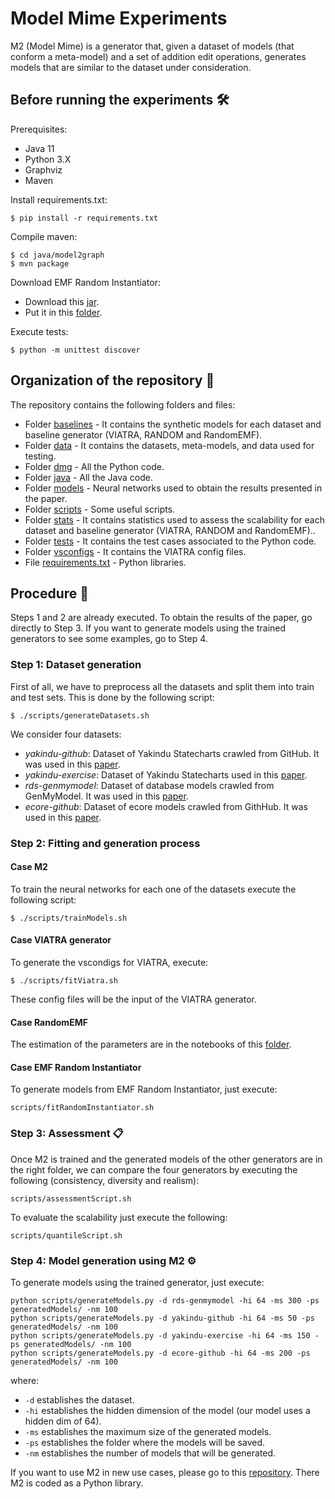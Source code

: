 # Model Mime Experiments

M2 (Model Mime) is a generator that, given a dataset of models (that conform a meta-model) and a set of addition edit operations, generates models that are similar to the dataset under consideration. 

## Before running the experiments 🛠️

Prerequisites:

* Java 11
* Python 3.X
* Graphviz
* Maven

Install requirements.txt:

```
$ pip install -r requirements.txt
```

Compile maven:

```
$ cd java/model2graph
$ mvn package
```

Download EMF Random Instantiator: 
* Download this [jar](https://drive.google.com/file/d/1rTuxpTZOcrDLxWjXw0Gln4dcdgdqJ2Hq/view?usp=sharing).
* Put it in this [folder](https://github.com/Antolin1/DMG-Python/tree/main/java/randomInstantiator).

Execute tests:

```
$ python -m unittest discover
```

## Organization of the repository 📌

The repository contains the following folders and files:

* Folder [baselines](https://github.com/Antolin1/DMG-Python/tree/main/baselines) - It contains the synthetic models for each dataset and baseline generator (VIATRA, RANDOM and RandomEMF).
* Folder [data](https://github.com/Antolin1/DMG-Python/tree/main/data) - It contains the datasets, meta-models, and data used for testing.
* Folder [dmg](https://github.com/Antolin1/DMG-Python/tree/main/dmg) - All the Python code.
* Folder [java](https://github.com/Antolin1/DMG-Python/tree/main/java) - All the Java code.
* Folder [models](https://github.com/Antolin1/DMG-Python/tree/main/models) - Neural networks used to obtain the results presented in the paper.
* Folder [scripts](https://github.com/Antolin1/DMG-Python/tree/main/scripts) - Some useful scripts.
* Folder [stats](https://github.com/Antolin1/DMG-Python/tree/main/stats) - It contains statistics used to assess the scalability for each dataset and baseline generator (VIATRA, RANDOM and RandomEMF)..
* Folder [tests](https://github.com/Antolin1/DMG-Python/tree/main/tests) - It contains the test cases associated to the Python code.
* Folder [vsconfigs](https://github.com/Antolin1/DMG-Python/tree/main/vsconfigs) - It contains the VIATRA config files. 
* File [requirements.txt](https://github.com/Antolin1/DMG-Python/blob/main/requirements.txt) - Python libraries.

## Procedure 🚀

Steps 1 and 2 are already executed. To obtain the results of the paper, go directly to Step 3. If you want to generate models using the trained generators to see some examples, go to Step 4.

### Step 1: Dataset generation

First of all, we have to preprocess all the datasets and split them into train and test sets. This is done by the following script:

```
$ ./scripts/generateDatasets.sh
```

We consider four datasets:

* *yakindu-github*: Dataset of Yakindu Statecharts crawled from GitHub. It was used in this [paper](http://sanchezcuadrado.es/papers/models21-realistic-model-generators.pdf).
* *yakindu-exercise*: Dataset of Yakindu Statecharts used in this [paper](https://link.springer.com/article/10.1007/s10270-021-00884-z).
* *rds-genmymodel*: Dataset of database models crawled from GenMyModel. It was used in this [paper](http://sanchezcuadrado.es/papers/models21-realistic-model-generators.pdf).
* *ecore-github*: Dataset of ecore models crawled from GithHub. It was used in this [paper](http://sanchezcuadrado.es/papers/models21-realistic-model-generators.pdf).

### Step 2: Fitting and generation process

#### Case M2

To train the neural networks for each one of the datasets execute the following script:

```
$ ./scripts/trainModels.sh 
```

#### Case VIATRA generator

To generate the vscondigs for VIATRA, execute:

```
$ ./scripts/fitViatra.sh 
```

These config files will be the input of the VIATRA generator.

#### Case RandomEMF

The estimation of the parameters are in the notebooks of this [folder](https://github.com/Antolin1/DMG-Python/tree/main/notebooks/randomEMF).

#### Case EMF Random Instantiator

To generate models from EMF Random Instantiator, just execute:

```
scripts/fitRandomInstantiator.sh
```

### Step 3: Assessment 📋

Once M2 is trained and the generated models of the other generators are in the right folder, we can compare the four generators by executing the following (consistency, diversity and realism):

```
scripts/assessmentScript.sh 
```

To evaluate the scalability just execute the following:

```
scripts/quantileScript.sh
```

### Step 4: Model generation using M2 ⚙️

To generate models using the trained generator, just execute:

```
python scripts/generateModels.py -d rds-genmymodel -hi 64 -ms 300 -ps generatedModels/ -nm 100
python scripts/generateModels.py -d yakindu-github -hi 64 -ms 50 -ps generatedModels/ -nm 100
python scripts/generateModels.py -d yakindu-exercise -hi 64 -ms 150 -ps generatedModels/ -nm 100
python scripts/generateModels.py -d ecore-github -hi 64 -ms 200 -ps generatedModels/ -nm 100
```

where:
* `-d` establishes the dataset.
* `-hi` establishes the hidden dimension of the model (our model uses a hidden dim of 64).
* `-ms` establishes the maximum size of the generated models.
* `-ps` establishes the folder where the models will be saved.
* `-nm` establishes the number of models that will be generated.

If you want to use M2 in new use cases, please go to this [repository](https://github.com/Antolin1/M2). There M2 is
coded as a Python library.



